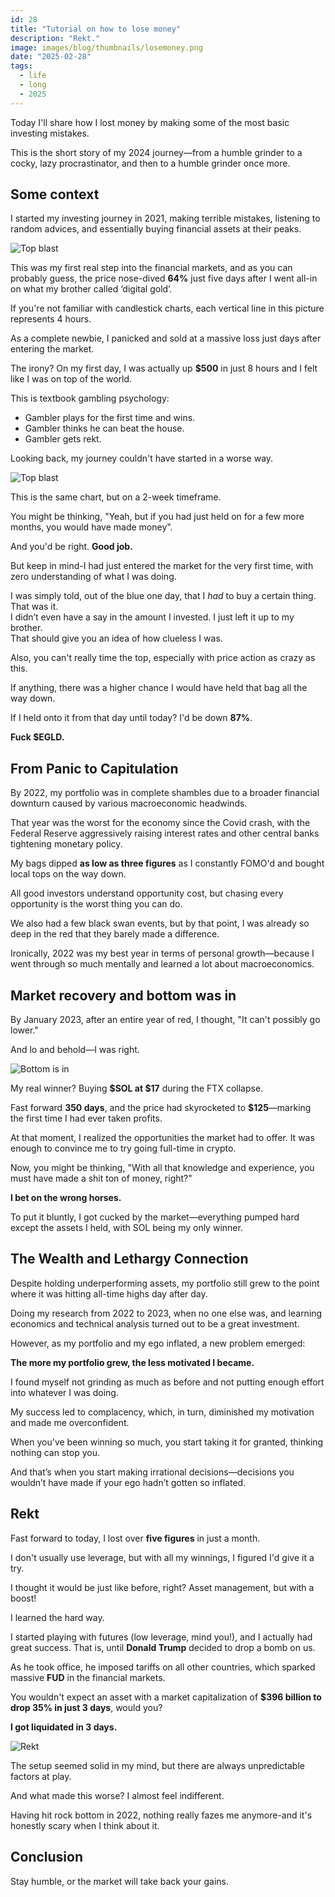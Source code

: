 ```yaml
---
id: 28
title: "Tutorial on how to lose money"
description: "Rekt." 
image: images/blog/thumbnails/losemoney.png
date: "2025-02-28"
tags:
  - life
  - long
  - 2025
---
```


Today I'll share how I lost money by making some of the most basic investing mistakes.

This is the short story of my 2024 journey—from a humble grinder to a cocky, lazy procrastinator, and then to a humble grinder once more.

## Some context

I started my investing journey in 2021, making terrible mistakes, listening to random advices, and essentially buying financial assets at their peaks.

![Top blast](/images/blog/28-clowncrash.png)

This was my first real step into the financial markets, and as you can probably guess, the price nose-dived **64%** just five days after I went all-in on what my brother called ‘digital gold’.

If you're not familiar with candlestick charts, each vertical line in this picture represents 4 hours.

As a complete newbie, I panicked and sold at a massive loss just days after entering the market.

The irony? On my first day, I was actually up **$500** in just 8 hours and I felt like I was on top of the world.

This is textbook gambling psychology:

- Gambler plays for the first time and wins.
- Gambler thinks he can beat the house.
- Gambler gets rekt.

Looking back, my journey couldn't have started in a worse way.

![Top blast](/images/blog/28-topblast.png)

This is the same chart, but on a 2-week timeframe.

You might be thinking, "Yeah, but if you had just held on for a few more months, you would have made money".

And you'd be right. **Good job.**

But keep in mind-I had just entered the market for the very first time, with zero understanding of what I was doing.

I was simply told, out of the blue one day, that I *had* to buy a certain thing. That was it. \
I didn’t even have a say in the amount I invested. I just left it up to my brother. \
That should give you an idea of how clueless I was.

Also, you can't really time the top, especially with price action as crazy as this.

If anything, there was a higher chance I would have held that bag all the way down.

If I held onto it from that day until today? I'd be down **87%**.

**Fuck $EGLD.**

## From Panic to Capitulation

By 2022, my portfolio was in complete shambles due to a broader financial downturn caused by various macroeconomic headwinds.

That year was the worst for the economy since the Covid crash, with the Federal Reserve aggressively raising interest rates and other central banks tightening monetary policy.

My bags dipped **as low as three figures** as I constantly FOMO'd and bought local tops on the way down. 

All good investors understand opportunity cost, but chasing every opportunity is the worst thing you can do.

We also had a few black swan events, but by that point, I was already so deep in the red that they barely made a difference.

Ironically, 2022 was my best year in terms of personal growth—because I went through so much mentally and learned a lot about macroeconomics.

## Market recovery and bottom was in

By January 2023, after an entire year of red, I thought, "It can't possibly go lower."

And lo and behold—I was right.

![Bottom is in](/images/blog/28-bottom.png)

My real winner? Buying **$SOL at $17** during the FTX collapse.

Fast forward **350 days**, and the price had skyrocketed to **$125**—marking the first time I had ever taken profits. 

At that moment, I realized the opportunities the market had to offer. It was enough to convince me to try going full-time in crypto.

Now, you might be thinking, "With all that knowledge and experience, you must have made a shit ton of money, right?"

**I bet on the wrong horses.**

To put it bluntly, I got cucked by the market—everything pumped hard except the assets I held, with SOL being my only winner.

## The Wealth and Lethargy Connection

Despite holding underperforming assets, my portfolio still grew to the point where it was hitting all-time highs day after day.

Doing my research from 2022 to 2023, when no one else was, and learning economics and technical analysis turned out to be a great investment.

However, as my portfolio and my ego inflated, a new problem emerged:

**The more my portfolio grew, the less motivated I became.**

I found myself not grinding as much as before and not putting enough effort into whatever I was doing.

My success led to complacency, which, in turn, diminished my motivation and made me overconfident.

When you've been winning so much, you start taking it for granted, thinking nothing can stop you.

And that’s when you start making irrational decisions—decisions you wouldn’t have made if your ego hadn’t gotten so inflated.

## Rekt

Fast forward to today, I lost over **five figures** in just a month.

I don't usually use leverage, but with all my winnings, I figured I'd give it a try.

I thought it would be just like before, right? Asset management, but with a boost!

I learned the hard way.

I started playing with futures (low leverage, mind you!), and I actually had great success. That is, until **Donald Trump** decided to drop a bomb on us.

As he took office, he imposed tariffs on all other countries, which sparked massive **FUD** in the financial markets.

You wouldn't expect an asset with a market capitalization of **$396 billion to drop 35% in just 3 days**, would you?

**I got liquidated in 3 days.**

![Rekt](/images/blog/28-rekt.png)

The setup seemed solid in my mind, but there are always unpredictable factors at play.

And what made this worse? I almost feel indifferent.

Having hit rock bottom in 2022, nothing really fazes me anymore-and it's honestly scary when I think about it.

## Conclusion

Stay humble, or the market will take back your gains.